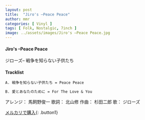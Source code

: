 ```yaml
---
layout: post
title:  "Jiro's –Peace Peace"
author: mmr
categories: [ Vinyl ]
tags: [ Folk, Nostalgic, 7inch ]
image: ../assets/images/Jiro's –Peace Peace.jpg
---
```


#### Jiro's –Peace Peace

ジローズ– 戦争を知らない子供たち  

#### Tracklist
```md
A. 戦争を知らない子供たち = Peace Peace

B. 愛とあなたのために = For The Love & You
```

アレンジ： 馬飼野俊一
歌詞： 北山修
作曲： 杉田二郎
歌： ジローズ

[メルカリで購入](https://jp.mercari.com/item/m15281959770){: .button1}

